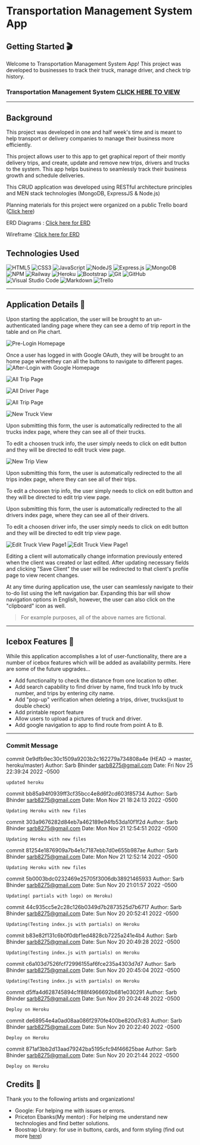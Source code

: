 # Transportation Management System App
## Getting Started 🎬
Welcome to Transportation Management System App! This project was developed to businesses to track their truck, manage driver, and check trip history. 

### Transportation Management System [CLICK HERE TO VIEW](https://expressjs-mongoose-production-0270.up.railway.app/home)

---

## Background 
This project was developed in one and half week's time and is meant to help transport or delivery companies to manage their business more efficiently. 

This project allows user to this app to get graphical report of their montly delivery trips, and create, update and remove new trips, drivers and trucks to the system. This app helps business to seamlessly track their business growth and schedule deliveries.

This CRUD application was developed using RESTful architecture principles and MEN stack technologies (MongoDB, ExpressJS & Node.js)

Planning materials for this project were organized on a public Trello board ([Click here](https://trello.com/b/EnhfWNSf/transport-system))

ERD Diagrams : [Click here for ERD ](https://app.diagrams.net/?libs=general;er#G1F36ErDVqDCp4VVPnrA6Da1AQGYhLnSKY)

Wireframe :[Click here for ERD ](https://app.diagrams.net/#G1MQo-i43zFyFbrnEF8VVekzS7gLL8vblK)

## Technologies Used 
![HTML5](https://img.shields.io/badge/html5-%23E34F26.svg?style=for-the-badge&logo=html5&logoColor=white)
![CSS3](https://img.shields.io/badge/css3-%231572B6.svg?style=for-the-badge&logo=css3&logoColor=white)
![JavaScript](https://img.shields.io/badge/javascript-%23323330.svg?style=for-the-badge&logo=javascript&logoColor=%23F7DF1E)
![NodeJS](https://img.shields.io/badge/node.js-6DA55F?style=for-the-badge&logo=node.js&logoColor=white)
![Express.js](https://img.shields.io/badge/express.js-%23404d59.svg?style=for-the-badge&logo=express&logoColor=%2361DAFB)
![MongoDB](https://img.shields.io/badge/MongoDB-%234ea94b.svg?style=for-the-badge&logo=mongodb&logoColor=white)
![NPM](https://img.shields.io/badge/NPM-%23000000.svg?style=for-the-badge&logo=npm&logoColor=white)
![Railway](https://railway.app/brand/logotype-dark.png)
![Heroku](https://img.shields.io/badge/heroku-%23430098.svg?style=for-the-badge&logo=heroku&logoColor=white)
![Bootstrap](https://img.shields.io/badge/bootstrap-%23563D7C.svg?style=for-the-badge&logo=bootstrap&logoColor=white)
![Git](https://img.shields.io/badge/git-%23F05033.svg?style=for-the-badge&logo=git&logoColor=white)
![GitHub](https://img.shields.io/badge/github-%23121011.svg?style=for-the-badge&logo=github&logoColor=white)
![Visual Studio Code](https://img.shields.io/badge/Visual%20Studio%20Code-0078d7.svg?style=for-the-badge&logo=visual-studio-code&logoColor=white)
![Markdown](https://img.shields.io/badge/markdown-%23000000.svg?style=for-the-badge&logo=markdown&logoColor=white)
![Trello](https://img.shields.io/badge/Trello-%23026AA7.svg?style=for-the-badge&logo=Trello&logoColor=white)


---
## Application Details 📝
Upon starting the application, the user will be brought to an un-authenticated landing page where they can see a demo of trip report in the table and on Pie chart. 


![Pre-Login Homepage](https://i.imgur.com/10Dc9yi.png)

Once a user has logged in with Google OAuth, they will be brought to an home page wherethey can all the buttons to navigate to different pages. 
![After-Login with Google Homepage](https://i.imgur.com/PhJVoxd.png)


![All Trip Page](https://i.imgur.com/g6XT7fa.png)


![All Driver Page](https://i.imgur.com/ic4OMGd.png)

![All Trip Page](https://i.imgur.com/g6XT7fa.png)

![New Truck View](https://i.imgur.com/PhCALeW.png)

Upon submitting this form, the user is automatically redirected to the all trucks index page, where they can see all of their trucks. 

To edit a choosen truck info, the user simply needs to click on edit button and they will be directed to edit truck view page. 

![New Trip View](https://i.imgur.com/WbWvSle.png)

Upon submitting this form, the user is automatically redirected to the all trips index page, where they can see all of their trips. 

To edit a choosen trip info, the user simply needs to click on edit button and they will be directed to edit trip view page.



Upon submitting this form, the user is automatically redirected to the all drivers index page, where they can see all of their drivers. 

To edit a choosen driver info, the user simply needs to click on edit button and they will be directed to edit trip view page. 

 

![Edit Truck View Page1](https://i.imgur.com/GCF9f9p.png)
![Edit Truck View Page1](https://i.imgur.com/Au87yqk.png)

Editing a client will automatically change information previously entered when the client was created or last edited. After updating necessary fields and clicking "Save Client" the user will be redirected to that client's profile page to view recent changes. 

At any time during application use, the user can seamlessly navigate to their to-do list using the left navigation bar. Expanding this bar will show navigation options in English, however, the user can also click on the "clipboard" icon as well.




>For example purposes, all of the above names are fictional. 

---

## Icebox Features 🧊
While this application accomplishes a lot of user-functionality, there are a number of icebox features which will be added as availability permits. Here are some of the future upgrades... 

- Add functionality to check the distance from one location to other. 
- Add search capability to find driver by name, find truck Info by truck number, and trips by entering city name.
- Add "pop-up" verification when deleting a trips, driver, trucks(just to double check)
- Add printable report feature
- Allow users to upload a pictures of truck and driver.
- Add google navigation to app to find route from point A to B. 


---
### Commit Message

commit 0e9dfb9ec30c1509a9203b2c162279a734808a4e (HEAD -> master, heroku/master)
Author: Sarb Bhinder <sarb8275@gmail.com>
Date:   Fri Nov 25 22:39:24 2022 -0500

    updated heroku

commit bb85a94f0939ff3cf35bcc4e8d6f2cd603f85734
Author: Sarb Bhinder <sarb8275@gmail.com>
Date:   Mon Nov 21 18:24:13 2022 -0500

    Updating Heroku with new files

commit 303a9676282d84eb7a462189e94fb53da10f1f2d
Author: Sarb Bhinder <sarb8275@gmail.com>
Date:   Mon Nov 21 12:54:51 2022 -0500

    Updating Heroku with new files

commit 81254e1876909a7b4e1c7187ebb7d0e655b987ae
Author: Sarb Bhinder <sarb8275@gmail.com>
Date:   Mon Nov 21 12:52:14 2022 -0500

    Updating Heroku with new files

commit 5b0003bdc0232469e25705f3006db38921465933
Author: Sarb Bhinder <sarb8275@gmail.com>
Date:   Sun Nov 20 21:01:57 2022 -0500

    Updating( partials with logo) on Heroku)

commit 44c935cc5e2c28c126b0349d7b2873525d7b6717
Author: Sarb Bhinder <sarb8275@gmail.com>
Date:   Sun Nov 20 20:52:41 2022 -0500

    Updating(Testing index.js with partials) on Heroku

commit b83e82f131c6b0f0dbf1ed4828cb7225a241e4b4
Author: Sarb Bhinder <sarb8275@gmail.com>
Date:   Sun Nov 20 20:49:28 2022 -0500

    Updating(Testing index.js with partials) on Heroku

commit c6a103d7526fcf72996155af6fce235a4303d7d7
Author: Sarb Bhinder <sarb8275@gmail.com>
Date:   Sun Nov 20 20:45:04 2022 -0500

    Updating(Testing index.js with partials) on Heroku

commit d5ffa4d628745894c1f88f4966692b681e030291
Author: Sarb Bhinder <sarb8275@gmail.com>
Date:   Sun Nov 20 20:24:48 2022 -0500

    Deploy on Heroku

commit de68954e4a0ad08aa086f2970fe400be820d7c83
Author: Sarb Bhinder <sarb8275@gmail.com>
Date:   Sun Nov 20 20:22:40 2022 -0500

    Deploy on Heroku

commit 871af3bb2d13aad79242ba5195cfc94f46625bae
Author: Sarb Bhinder <sarb8275@gmail.com>
Date:   Sun Nov 20 20:21:44 2022 -0500

    Deploy on Heroku

## Credits 🙏
Thank you to the following artists and organizations! 

- Google: For helping me with issues or errors.
- Priceton Ebanks(My mentor) : For helping me understand new technologies and find better solutions. 
- Boostrap Library: for use in buttons, cards, and form styling (find out more [here](https://getbootstrap.com/))
